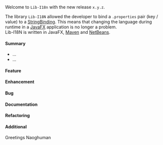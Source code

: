 Welcome to `Lib-I18n` with the new release `x.y.z`.

The library `Lib-I18N` allowed the developer to bind a `.properties` pair (key / value) 
to a [StringBinding]. This means that changing the language during runtime in a 
[JavaFX] application is no longer a problem.  
Lib-I18N is written in JavaFX, [Maven] and [NetBeans].



#### Summary
* ...
* ...



#### Feature



#### Enhancement



#### Bug



#### Documentation



#### Refactoring



#### Additional



Greetings
Naoghuman



[//]: # (Issues which will be integrated in this release)



[//]: # (Links)
[JavaFX]:http://docs.oracle.com/javase/8/javase-clienttechnologies.htm
[Maven]:http://maven.apache.org/
[NetBeans]:https://netbeans.org/
[StringBinding]:https://docs.oracle.com/javase/8/javafx/api/javafx/beans/binding/StringBinding.html
